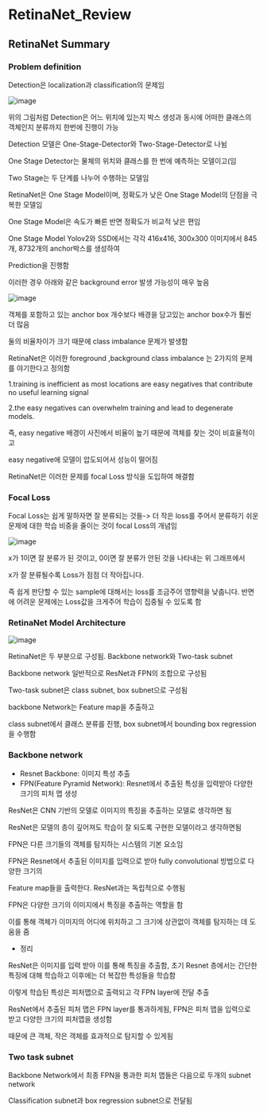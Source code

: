 # RetinaNet_Review

## RetinaNet Summary

### Problem definition

Detection은 localization과 classification의 문제임

![image](https://github.com/eumtaewon/RetinaNet_Review/assets/104436260/ac49227c-cb3a-429f-abe5-e53007ece5d8)

위의 그림처럼 Detection은 어느 위치에 있는지 박스 생성과 동시에 어떠한 클래스의 객체인지 분류까지 한번에 진행이 가능

Detection 모델은 One-Stage-Detector와 Two-Stage-Detector로 나뉨

One Stage Detector는 물체의 위치와 클래스를 한 번에 예측하는 모델이고(임

Two Stage는 두 단계를 나누어 수행하는 모델임

RetinaNet은 One Stage Model이며, 정확도가 낮은 One Stage Model의 단점을 극복한 모델임

One Stage Model은 속도가 빠른 반면 정확도가 비교적 낮은 편임

One Stage Model Yolov2와 SSD에서는 각각 416x416, 300x300 이미지에서 845개, 8732개의 anchor박스를 생성하여

Prediction을 진행함

이러한 경우 아래와 같은 background error 발생 가능성이 매우 높음

![image](https://github.com/eumtaewon/RetinaNet_Review/assets/104436260/66027f3d-df7d-4181-a3db-7fe2d3624587)

객체를 포함하고 있는 anchor box 개수보다 배경을 담고있는 anchor box수가 훨씬 더 많음

둘의 비율차이가 크기 때문에 class imbalance 문제가 발생함

RetinaNet은 이러한 foreground ,background class imbalance 는 2가지의 문제를 야기한다고 정의함
 
1.training is inefficient as most locations are easy negatives that contribute no useful learning signal

2.the easy negatives can overwhelm training and lead to degenerate models.

즉, easy negative 배경이 사진에서 비율이 높기 때문에 객체를 찾는 것이 비효율적이고 

easy negative에 모델이 압도되어서 성능이 떨어짐

RetinaNet은 이러한 문제를 focal Loss 방식을 도입하여 해결함

### Focal Loss

Focal Loss는 쉽게 말하자면 잘 분류되는 것들-> 더 작은 loss를 주어서 분류하기 쉬운 문제에 대한 학습 비중을 줄이는 것이 focal Loss의 개념임

![image](https://github.com/eumtaewon/RetinaNet_Review/assets/104436260/4459ab2a-6e40-4d5d-a7e6-4a5afd244f7a)

x가 1이면 잘 분류가 된 것이고, 0이면 잘 분류가 안된 것을 나타내는 위 그래프에서

x가 잘 분류될수록 Loss가 점점 더 작아집니다.

즉 쉽게 판단할 수 있는 sample에 대해서는 loss를 조금주어 영향력을 낮춥니다. 반면에 어려운 문제에는 Loss값을 크게주어 학습이 집중될 수 있도록 함

### RetinaNet Model Architecture

![image](https://github.com/eumtaewon/RetinaNet_Review/assets/104436260/9d4cdbd5-b1ac-4402-8dfd-ac73f57a22fe)

RetinaNet은 두 부분으로 구성됨. Backbone network와 Two-task subnet

Backbone network 일반적으로 ResNet과 FPN의 조합으로 구성됨

Two-task subnet은 class subnet, box subnet으로 구성됨

backbone Network는 Feature map을 추출하고

class subnet에서 클래스 분류를 진행, box subnet에서 bounding box regression을 수행함

### Backbone network

- Resnet Backbone: 이미지 특성 추출
- FPN(Feature Pyramid Network): Resnet에서 추출된 특성을 입력받아 다양한 크기의 피처 맵 생성

ResNet은 CNN 기반의 모델로 이미지의 특징을 추출하는 모델로 생각하면 됨

ResNet은 모델의 층이 깊어져도 학습이 잘 되도록 구현한 모델이라고 생각하면됨

FPN은 다른 크기들의 객체를 탐지하는 시스템의 기본 요소임

FPN은 Resnet에서 추출된 이미지를 입력으로 받아 fully convolutional 방법으로 다양한 크기의

Feature map들을 출력한다. ResNet과는 독립적으로 수행됨

FPN은 다양한 크기의 이미지에서 특징을 추출하는 역할을 함

이를 통해 객체가 이미지의 어디에 위치하고 그 크기에 상관없이 객체를 탐지하는 데 도움을 줌

- 정리

ResNet은 이미지를 입력 받아 이를 통해 특징을 추출함, 초기 Resnet 층에서는 간단한 특징에 대해 학습하고 이후에는 더 복잡한 특성들을 학습함

이렇게 학습된 특성은 피처맵으로 출력되고 각 FPN layer에 전달 추출

ResNet에서 추출된 피처 맵은 FPN layer를 통과하게됨, FPN은 피처 맵을 입력으로 받고 다양한 크기의 피처맵을 생성함

때문에 큰 객체, 작은 객체를 효과적으로 탐지할 수 있게됨

### Two task subnet

Backbone Network에서 최종 FPN을 통과한 피처 맵들은 다음으로 두개의 subnet network

Classification subnet과 box regression subnet으로 전달됨


